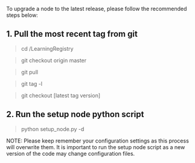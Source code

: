 To upgrade a node to the latest release, please follow the recommended steps below:

## 1. Pull the most recent tag from git

> cd <your path to git repository>/LearningRegistry

> git checkout origin master

> git pull 

> git tag -l

> git checkout [latest tag version]

## 2. Run the setup node python script

> python setup_node.py -d

NOTE: Please keep remember your configuration settings as this process will overwrite them.  It is important to run the setup node script as a new version of the code may change configuration files.